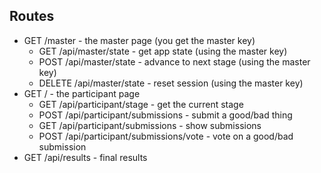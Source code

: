 ## Routes
* GET /master - the master page (you get the master key)
  - GET /api/master/state - get app state (using the master key)
  - POST /api/master/state - advance to next stage (using the master key)
  - DELETE /api/master/state - reset session (using the master key)
* GET / - the participant page
  - GET /api/participant/stage - get the current stage
  - POST /api/participant/submissions - submit a good/bad thing
  - GET /api/participant/submissions - show submissions
  - POST /api/participant/submissions/vote - vote on a good/bad submission
* GET /api/results - final results
